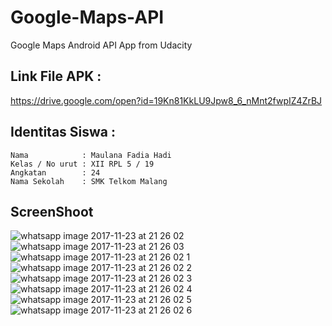 # Google-Maps-API
Google Maps Android API App from Udacity

## Link File APK : 
https://drive.google.com/open?id=19Kn81KkLU9Jpw8_6_nMnt2fwpIZ4ZrBJ

## Identitas Siswa :
    Nama            : Maulana Fadia Hadi
    Kelas / No urut : XII RPL 5 / 19
    Angkatan        : 24
    Nama Sekolah    : SMK Telkom Malang
    
## ScreenShoot

![whatsapp image 2017-11-23 at 21 26 02](https://user-images.githubusercontent.com/22210692/33177487-4e305956-d095-11e7-9321-5d8fdae4ecb9.jpeg)![whatsapp image 2017-11-23 at 21 26 03](https://user-images.githubusercontent.com/22210692/33177488-4e72d7c2-d095-11e7-8aae-89ff76a8a606.jpeg)![whatsapp image 2017-11-23 at 21 26 02 1](https://user-images.githubusercontent.com/22210692/33177489-4eb3add8-d095-11e7-97e4-b16ec63b1fba.jpeg)![whatsapp image 2017-11-23 at 21 26 02 2](https://user-images.githubusercontent.com/22210692/33177491-4ef5c498-d095-11e7-89c2-b71ac41cd472.jpeg)![whatsapp image 2017-11-23 at 21 26 02 3](https://user-images.githubusercontent.com/22210692/33177492-4f3b7b78-d095-11e7-989b-5dcae2fe3df7.jpeg)![whatsapp image 2017-11-23 at 21 26 02 4](https://user-images.githubusercontent.com/22210692/33177493-4f7a8a02-d095-11e7-9b6e-8b02e7c9c674.jpeg)![whatsapp image 2017-11-23 at 21 26 02 5](https://user-images.githubusercontent.com/22210692/33177494-4fb8bc82-d095-11e7-918b-b064dca3ed18.jpeg)![whatsapp image 2017-11-23 at 21 26 02 6](https://user-images.githubusercontent.com/22210692/33177495-4ff8ccb4-d095-11e7-816c-ce2bec64f069.jpeg)

